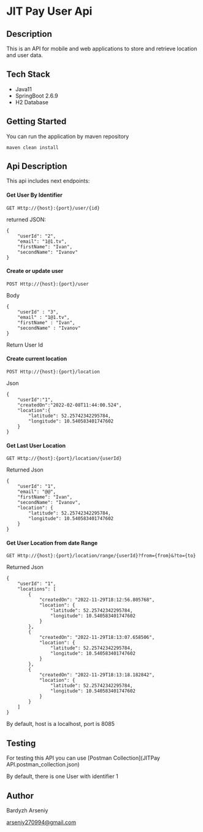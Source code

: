 # JIT Pay User Api
## Description
This is an API for mobile and web applications to store and retrieve location and
user data.

## Tech Stack
* Java11
* SpringBoot 2.6.9
* H2 Database
## Getting Started
You can run the application by maven repository 
    
    maven clean install
## Api Description
This api includes next endpoints:

#### Get User By Identifier
    
    GET Http://{host}:{port}/user/{id}
    
returned JSON:

    {
        "userId": "2",
        "email": "1@1.tv",
        "firstName": "Ivan",
        "secondName": "Ivanov"
    }
    
#### Create or update user


    POST Http://{host}:{port}/user  
Body
    
    {
        "userId" : "3",
        "email" : "1@1.tv",
        "firstName" : "Ivan",
        "secondName" : "Ivanov"
    }
    
Return User Id
#### Create current location 


    POST Http://{host}:{port}/location
Json

    {
        "userId":"1",
        "createdOn":"2022-02-08T11:44:00.524",
        "location":{
            "latitude": 52.25742342295784,
            "longitude": 10.540583401747602
        }
    }

#### Get Last User Location


    GET Http://{host}:{port}/location/{userId}
Returned Json

    {
        "userId": "1",
        "email": "@@",
        "firstName": "Ivan",
        "secondName": "Ivanov",
        "location": {
            "latitude": 52.25742342295784,
            "longitude": 10.540583401747602
        }
    }

#### Get User Location from date Range


    GET Http://{host}:{port}/location/range/{userId}?from={from}&?to={to}
Returned Json
    
    {
        "userId": "1",
        "locations": [
            {
                "createdOn": "2022-11-29T18:12:56.805768",
                "location": {
                    "latitude": 52.25742342295784,
                    "longitude": 10.540583401747602
                }
            },
            {
                "createdOn": "2022-11-29T18:13:07.658506",
                "location": {
                    "latitude": 52.25742342295784,
                    "longitude": 10.540583401747602
                }
            },
            {
                "createdOn": "2022-11-29T18:13:18.182842",
                "location": {
                    "latitude": 52.25742342295784,
                    "longitude": 10.540583401747602
                }
            }
        ]
    }
    
By default, host is a localhost, port is 8085
## Testing
For testing this API you can use [Postman Collection](JITPay API.postman_collection.json)

By default, there is one User with identifier 1

## Author
Bardyzh Arseniy

arseniy270994@gmail.com
